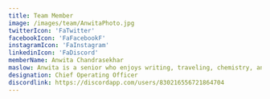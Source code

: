 ```yaml
---
title: Team Member
image: /images/team/AnwitaPhoto.jpg
twitterIcon: 'FaTwitter'
facebookIcon: 'FaFacebookF'
instagramIcon: 'FaInstagram'
linkedinIcon: 'FaDiscord'
memberName: Anwita Chandrasekhar
maslow: Anwita is a senior who enjoys writing, traveling, chemistry, and spending time with her friends and family. She enjoys volunteering and aspires to pursue a career where she can help others
designation: Chief Operating Officer
discordlink: https://discordapp.com/users/830216556721864704
---
```

